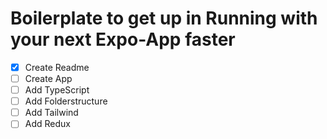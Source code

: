 # Boilerplate to get up in Running with your next Expo-App faster

- [x] Create Readme
- [ ] Create App
- [ ] Add TypeScript
- [ ] Add Folderstructure
- [ ] Add Tailwind
- [ ] Add Redux
